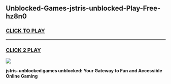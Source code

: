 
## Unblocked-Games-jstris-unblocked-Play-Free-hz8n0
<h3>
<a href="https://premium76.site?title=jstris-unblocked&ref=23A">CLICK TO PLAY</a></h3>
<hr>

<h3>
<a href="https://premium76.site?title=jstris-unblocked&ref=23A">CLICK 2 PLAY</a>
  
</h3>

<a href="https://premium76.site?title=jstris-unblocked&ref=23A"><img src="https://clearcache.store/games.png"></a>


**jstris-unblocked games unblocked: Your Gateway to Fun and Accessible Online Gaming**
